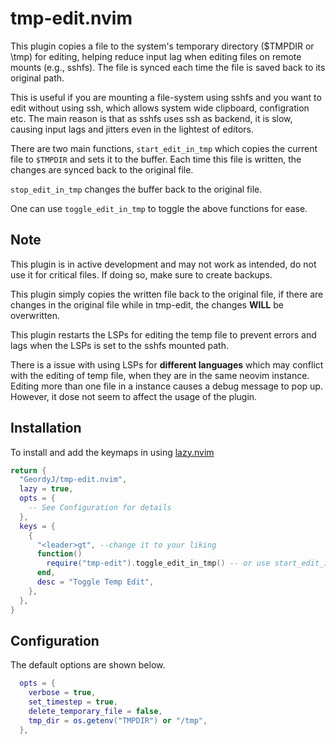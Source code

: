 # tmp-edit.nvim

This plugin copies a file to the system's temporary directory ($TMPDIR or \tmp)
for editing, helping reduce input lag when editing files on remote mounts (e.g.,
sshfs). The file is synced each time the file is saved back to its original path.

This is useful if you are mounting a file-system using sshfs and you want to edit
without using ssh, which allows system wide clipboard, configration etc. The
main reason is that as sshfs uses ssh as backend, it is slow, causing input lags
and jitters even in the lightest of editors.

There are two main functions, `start_edit_in_tmp` which copies the current file
to `$TMPDIR` and sets it to the buffer. Each time this file is written, the
changes are synced back to the original file.

`stop_edit_in_tmp` changes the buffer back to the original file.

One can use `toggle_edit_in_tmp` to toggle the above functions for ease.

## Note

This plugin is in active development and may not work as intended, do not use it
for critical files. If doing so, make sure to create backups.

This plugin simply copies the written file back to the original file, if there are
changes in the original file while in tmp-edit, the changes **WILL** be overwritten.

This plugin restarts the LSPs for editing the temp file to prevent errors and lags
when the LSPs is set to the sshfs mounted path.

There is a issue with using LSPs for **different languages** which may conflict with
the editing of temp file, when they are in the same neovim instance. Editing more
than one file in a instance causes a debug message to pop up. However, it dose not
seem to affect the usage of the plugin.

## Installation

To install and add the keymaps in using [lazy.nvim](https://lazy.folke.io/)

```lua
return {
  "GeordyJ/tmp-edit.nvim",
  lazy = true,
  opts = {
    -- See Configuration for details
  },
  keys = {
    {
      "<leader>gt", --change it to your liking
      function()
        require("tmp-edit").toggle_edit_in_tmp() -- or use start_edit_in_tmp and stop_edit_in_tmp
      end,
      desc = "Toggle Temp Edit",
    },
  },
}
```

## Configuration

The default options are shown below.

```lua
  opts = {
    verbose = true,
    set_timestep = true,
    delete_temporary_file = false,
    tmp_dir = os.getenv("TMPDIR") or "/tmp",
  },

```
